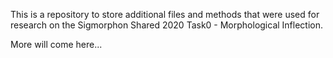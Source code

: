 This is a repository to store additional files and methods that were used for research on the Sigmorphon Shared 2020 Task0 - Morphological Inflection.

More will come here...